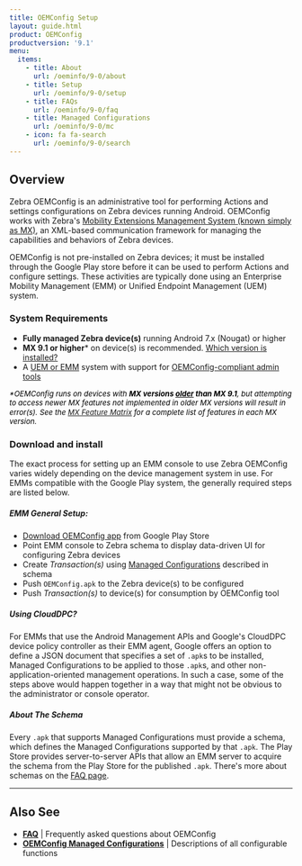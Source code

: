 ```yaml
---
title: OEMConfig Setup
layout: guide.html
product: OEMConfig
productversion: '9.1'
menu:
  items:
    - title: About
      url: /oeminfo/9-0/about
    - title: Setup
      url: /oeminfo/9-0/setup
    - title: FAQs
      url: /oeminfo/9-0/faq
    - title: Managed Configurations
      url: /oeminfo/9-0/mc
    - icon: fa fa-search
      url: /oeminfo/9-0/search
---
```


## Overview

Zebra OEMConfig is an administrative tool for performing Actions and settings configurations on Zebra devices running Android. OEMConfig works with Zebra's [Mobility Extensions Management System (known simply as MX)](/mx/overview), an XML-based communication framework for managing the capabilities and behaviors of Zebra devices. 

OEMConfig is not pre-installed on Zebra devices; it must be installed through the Google Play store before it can be used to perform Actions and configure settings. These activities are typically done using an Enterprise Mobility Management (EMM) or Unified Endpoint Management (UEM) system.

### System Requirements

* **Fully managed Zebra device(s)** running Android 7.x (Nougat) or higher
* **MX 9.1 or higher*** on device(s) is recommended. [Which version is installed?](/mx/mx-version-on-device)
* A [UEM or EMM](../faq/#qwhatsauem) system with support for [OEMConfig-compliant admin tools](../faq)

<i><font size="2" color="black"> &#42;OEMConfig runs on devices with **MX versions <u>older</u> than MX 9.1**, but attempting to access newer MX features not implemented in older MX versions will result in error(s).</font></i>
<i><font size="2" color="black"> See the [MX Feature Matrix](/mx) for a complete list of features in each MX version.</font></i>

<!-- 
&#42;_The OEMConfig app runs on devices with **MX versions <u>older</u> than 9.1**. However, attempting to access newer MX features not implemented in older MX versions will result in error(s). See the [MX Feature Matrix](/mx) for a complete list of features in each MX version_. 
 -->
### Download and install
The exact process for setting up an EMM console to use Zebra OEMConfig varies widely depending on the device management system in use. For EMMs compatible with the Google Play system, the generally required steps are listed below. 

##### EMM General Setup:
* [Download OEMConfig app](https://play.google.com/store/apps/details?id=com.zebra.oemconfig.common&hl=en_US) from Google Play Store  
* Point EMM console to Zebra schema to display data-driven UI for configuring Zebra devices
* Create *Transaction(s)* using [Managed Configurations](../mc) described in schema
* Push `OEMConfig.apk` to the Zebra device(s) to be configured
* Push *Transaction(s)* to device(s) for consumption by OEMConfig tool

##### Using CloudDPC? 
For EMMs that use the Android Management APIs and Google's CloudDPC device policy controller as their EMM agent, Google offers an option to define a JSON document that specifies a set of `.apk`s to be installed, Managed Configurations to be applied to those `.apk`s, and other non-application-oriented management operations. In such a case, some of the steps above would happen together in a way that might not be obvious to the administrator or console operator.

##### About The Schema
Every `.apk` that supports Managed Configurations must provide a schema, which defines the Managed Configurations supported by that `.apk`. The Play Store provides server-to-server APIs that allow an EMM server to acquire the schema from the Play Store for the published `.apk`. There's more about schemas on the [FAQ page](../faq).

<!-- ##### Other EMMs; AOSP, GMS-restricted Devices
1. Download OEMConfig from the [Zebra Support Portal](http://zebra.com/support); the Zebra schema and other required files are automatically included. 
3. Push `OEMConfig.apk` to the Zebra device(s) to be configured.
4. Point the EMM to the Zebra schema to display the Zebra data-driven UI for configuring Zebra devices. 
5. Create *Transaction(s)* using the [Managed Configurations](../mc) described in the Zebra schema.
6. Push *Transaction(s)* to device(s). 
 -->
-----

## Also See

* **[FAQ](../faq)** | Frequently asked questions about OEMConfig 
* **[OEMConfig Managed Configurations](../mc)** | Descriptions of all configurable functions

<!-- 

**Managed Configurations can**:

* Be defined and published by any application developer. 
* Be used by an app to configure its own settings. 
* Be used by an EMM agent **<u>to configure device settings</u>**. 
* Be discovered and acted upon by an EMM agent or server.
* Be used by an EMM Server through its EMM agent and a data-driven UI.


**<u>The major advantage of the [AEDO+ZMC](../port/#unsigneddodaagentzmc) method is universality</u>; it allows a single agent to work with <u>any</u> Android device in the future**, regardless of brand. In the past, EMM vendors were required to develop and maintain multiple agents to support the proprietary management mechanisms required for each brand of device they chose to target. 

<img alt="image" style="height:350px" src="../port/timeline.jpg"/>
_Click image to enlarge_. 
<br>

> **IMPORTANT NOTES**: <br>
* **Zebra devices running Android 7.x Nougat and 8.x Oreo support DA <u>and</u> DO agents**.
* **Agents for Oreo (and later) must be <u>unsigned</u>**; Zebra devices running Android 8.x and later do not support signed agents.
> * Porting options described in the EMMTK include features implemented in [MX 8.1 and MX 8.2](/mx) ([See function map](../functionmap)).
> * **Support for MX ends with Android 9.x Pie**; devices running Android Pie must use [unsigned DO/DA+ZMC](../port/#unsigneddodaagentzmc) agents.

MAYBE: 
Since the release of Android Enterprise, capabilities once accessible only through MX can now be controlled by an agent designated as a "Android Enterprise Device Owner" (AEDO) using standardized Android APIs. Functions not configurable through an Android API can be handled using OEMConfig, which interfaces with MX through the Android Managed Configuration mechanism. 

-->
